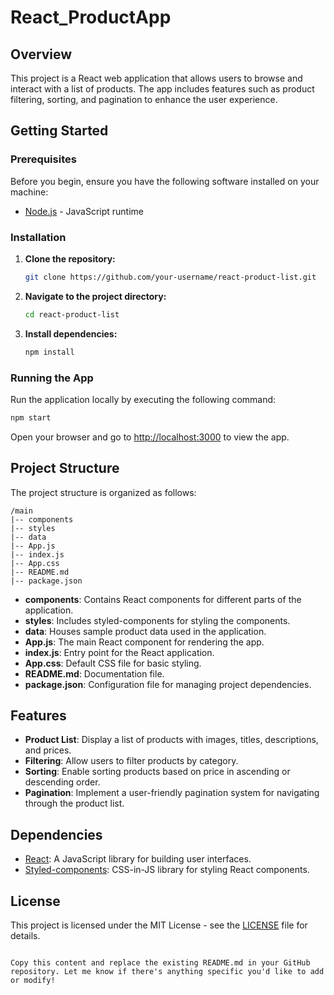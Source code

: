 # React_ProductApp



## Overview

This project is a React web application that allows users to browse and interact with a list of products. The app includes features such as product filtering, sorting, and pagination to enhance the user experience.

## Getting Started

### Prerequisites

Before you begin, ensure you have the following software installed on your machine:

- [Node.js](https://nodejs.org/) - JavaScript runtime

### Installation

1. **Clone the repository:**

   ```bash
   git clone https://github.com/your-username/react-product-list.git
   ```

2. **Navigate to the project directory:**

   ```bash
   cd react-product-list
   ```

3. **Install dependencies:**

   ```bash
   npm install
   ```

### Running the App

Run the application locally by executing the following command:

```bash
npm start
```

Open your browser and go to [http://localhost:3000](http://localhost:3000) to view the app.

## Project Structure

The project structure is organized as follows:

```
/main
|-- components
|-- styles
|-- data
|-- App.js
|-- index.js
|-- App.css
|-- README.md
|-- package.json
```

- **components**: Contains React components for different parts of the application.
- **styles**: Includes styled-components for styling the components.
- **data**: Houses sample product data used in the application.
- **App.js**: The main React component for rendering the app.
- **index.js**: Entry point for the React application.
- **App.css**: Default CSS file for basic styling.
- **README.md**: Documentation file.
- **package.json**: Configuration file for managing project dependencies.

## Features

- **Product List**: Display a list of products with images, titles, descriptions, and prices.
- **Filtering**: Allow users to filter products by category.
- **Sorting**: Enable sorting products based on price in ascending or descending order.
- **Pagination**: Implement a user-friendly pagination system for navigating through the product list.

## Dependencies

- [React](https://reactjs.org/): A JavaScript library for building user interfaces.
- [Styled-components](https://styled-components.com/): CSS-in-JS library for styling React components.

## License

This project is licensed under the MIT License - see the [LICENSE](LICENSE) file for details.
```

Copy this content and replace the existing README.md in your GitHub repository. Let me know if there's anything specific you'd like to add or modify!
